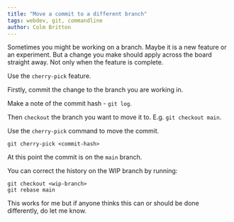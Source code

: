 ```yaml
---
title: "Move a commit to a different branch"
tags: webdev, git, commandline
author: Colm Britton
---
```


Sometimes you might be working on a branch. Maybe it is a new feature or an experiment. But a change you make should apply across the board straight away. Not only when the feature is complete.

Use the `cherry-pick` feature.

Firstly, commit the change to the branch you are working in.

Make a note of the commit hash - `git log`.

Then `checkout` the branch you want to move it to. E.g. `git checkout main`.

Use the `cherry-pick` command to move the commit.

    git cherry-pick <commit-hash>

At this point the commit is on the `main` branch.

You can correct the history on the WIP branch by running:

    git checkout <wip-branch>
    git rebase main

This works for me but if anyone thinks this can or should be done differently, do let me know.
